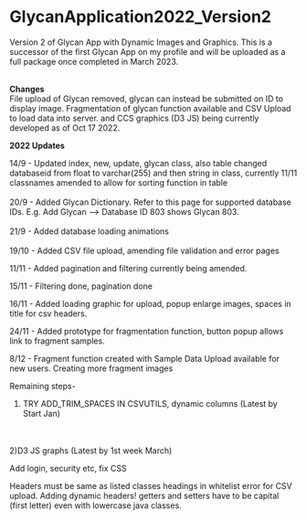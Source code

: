 # GlycanApplication2022_Version2
Version 2 of Glycan App with Dynamic Images and Graphics. This is a successor of the first Glycan App on my profile and will be uploaded as a full package once completed in March 2023.
<br>
</br>

<strong> Changes </strong>
<br>
File upload of Glycan removed, glycan can instead be submitted on ID to display image. Fragmentation of glycan function available and CSV Upload to load data into server. and CCS graphics (D3 JS) being currently developed
as of Oct 17 2022.


<strong> 2022 Updates </strong>

14/9 - Updated index, new, update, glycan class, also table changed databaseid from float to varchar(255) and then string in class, currently 11/11 classnames amended to allow for sorting function in table
<br>
</br>
20/9 - Added Glycan Dictionary. Refer to this page for supported database IDs. E.g. Add Glycan --> Database ID 803 shows Glycan 803.
<br>
</br>
21/9 - Added database loading animations
<br>
</br>
19/10 - Added CSV file upload, amending file validation and error pages

11/11 - Added pagination and filtering currently being amended.

15/11 - Filtering done, pagination done

16/11 - Added loading graphic for upload, popup enlarge images, spaces in title for csv headers. 

24/11 - Added prototype for fragmentation function, button popup allows link to fragment samples.

8/12 - Fragment function created with Sample Data Upload available for new users. Creating more fragment images

Remaining steps-

1) TRY ADD_TRIM_SPACES IN CSVUTILS, dynamic columns
(Latest by Start Jan)
<br>
<br> 
2)D3 JS graphs (Latest by 1st week March)

Add login, security etc, fix CSS

Headers must be same as listed classes headings in whitelist error for CSV upload.
Adding dynamic headers!
getters and setters have to be capital (first letter) even with lowercase java classes. 
